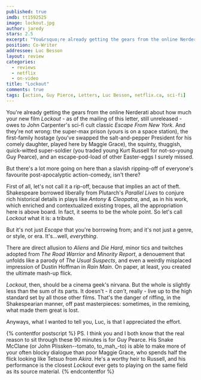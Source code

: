 ```yaml
---
published: true
imdb: tt1592525
image: lockout.jpg
author: jaredy
stars: 2.5
excerpt: "You&rsquo;re already getting the gears from the online Nerderati about how much your new film <em>Lockout</em> &ndash; as of the mailing of this letter, still unreleased &ndash; owes to John Carpenter&rsquo;s sci-fi cult classic <em>Escape From New York.</em> And they&rsquo;re not wrong: the super-max prison (yours is on a space station), the first-family hostage (you&rsquo;ve swapped the salt-and-pepper President for his comely daughter, played here by Maggie Grace), the squinty, thuggish, quick-witted super-soldier (you traded young Kurt Russell for not-so-young Guy Pearce), and an escape-pod-load of other Easter-eggs I surely missed."
position: Co-Writer
addressee: Luc Besson
layout: review
categories:
  - reviews
  - netflix
  - on-video
title: "Lockout"
comments: true
tags: [action, Guy Pierce, Letters, Luc Besson, netflix.ca, sci-fi]
---
```

You're already getting the gears from the online Nerderati about how much your new film _Lockout_ - as of the mailing of this letter, still unreleased - owes to John Carpenter's sci-fi cult classic _Escape From New York._ And they're not wrong: the super-max prison (yours is on a space station), the first-family hostage (you've swapped the salt-and-pepper President for his comely daughter, played here by Maggie Grace), the squinty, thuggish, quick-witted super-soldier (you traded young Kurt Russell for not-so-young Guy Pearce), and an escape-pod-load of other Easter-eggs I surely missed.

But there's a lot more going on here than a slavish ripping-off of everyone's favourite post-apocalyptic action-comedy, isn't there?

First of all, let's not call it a rip-off, because that implies an act of theft. Shakespeare borrowed liberally from Plutarch's _Parallel Lives_ to conjure rich historical details in plays like _Antony & Cleopatra_, and, as in his work, which enriched and contextualized existing tropes, all the appropriation here is above board. In fact, it seems to be the whole point. So let's call _Lockout_ what it is: a tribute.

But it's not just _Escape_ that you're borrowing from; and it's not just a genre, or style, or era. It's…well, _everything_.

There are direct allusion to _Aliens_ and _Die Hard_, minor tics and twitches adopted from _The Road Warrior_ and _Minority Report_, a denouement that unfolds like a parody of _The Usual Suspects_, and even a weirdly misplaced impression of Dustin Hoffman in _Rain Main_. On paper, at least, you created the ultimate mash-up flick.

_Lockout_, then, should be a cinema geek's nirvana. But the whole is slightly less than the sum of its parts. It doesn't - it _can't_, really - live up to the high standard set by all those other films. That's the danger of riffing, in the Shakespearian manner, off past masterpieces: sometimes, in the remixing, what made them great is lost.

Anyways, what I wanted to tell you, Luc, is that I appreciated the effort.

{% contentfor postscript %}
PS. I think you and I both know that the real reason to sit through these 90 minutes is for Guy Pearce. His Snake McClane (or John Plissken--tomato, to_mah_-to) is able to make more of your often blocky dialogue than poor Maggie Grace, who spends half the flick looking like Tetsuo from _Akira_. He's a worthy heir to Russell, and his performance is the closest _Lockout_ ever gets to playing on the same field as its source material.
{% endcontentfor %}